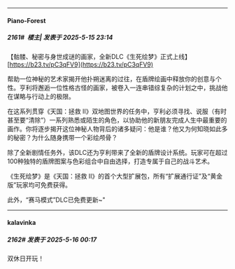﻿
*****

####  Piano-Forest  
##### 2161#         楼主| 发表于 2025-5-15 23:14

【骷髅、秘密与身世成谜的画家，全新DLC《生死绘梦》正式上线】 
[https://b23.tv/pC3qFV9](https://b23.tv/pC3qFV9)

帮助一位神秘的艺术家揭开他扑朔迷离的过往，在盾牌绘画中释放你的创意与个性。亨利将邂逅一位性格古怪的画家，被卷入一连串错综复杂的计划之中，挑战他在谋略与行动上的极限。

在这系列贯穿《天国：拯救 II》双地图世界的任务中，亨利必须寻找、说服（有时甚至要“清除”）一系列熟悉或陌生的角色，以协助他的新朋友完成人生中最重要的画作。你将逐步揭开这位神秘人物背后的诸多疑问：他是谁？他又为何知晓如此多的秘密？为什么随身携带一个彩绘颅骨？

除了全新剧情任务外，该DLC还为亨利带来了全新的盾牌设计系统。玩家可在超过100种独特的盾牌图案与色彩组合中自由选择，打造专属于自己的战斗艺术。

《生死绘梦》是《天国：拯救 II》的首个大型扩展包，所有“扩展通行证”及“黄金版”玩家均可免费获得。

此外，“赛马模式”DLC已免费更新~"


*****

####  kalavinka  
##### 2162#       发表于 2025-5-16 00:17

双休日开玩！


